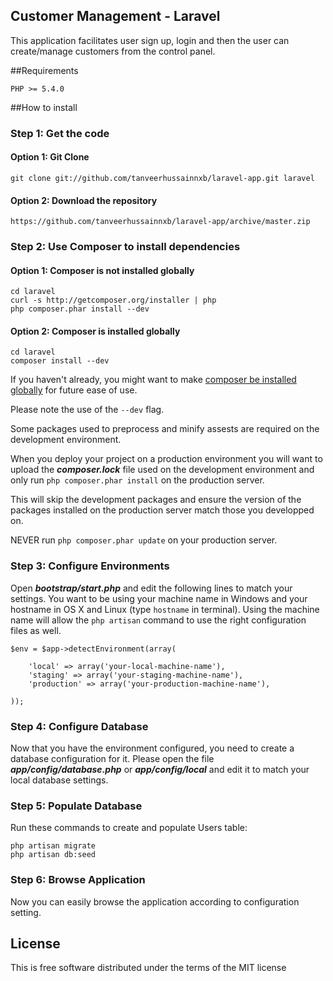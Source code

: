 ## Customer Management - Laravel


This application facilitates user sign up, login and then the user can create/manage customers from the control panel.


##Requirements

	PHP >= 5.4.0

##How to install
### Step 1: Get the code
#### Option 1: Git Clone

	git clone git://github.com/tanveerhussainnxb/laravel-app.git laravel

#### Option 2: Download the repository

    https://github.com/tanveerhussainnxb/laravel-app/archive/master.zip

### Step 2: Use Composer to install dependencies
#### Option 1: Composer is not installed globally

    cd laravel
	curl -s http://getcomposer.org/installer | php
	php composer.phar install --dev
#### Option 2: Composer is installed globally

    cd laravel
	composer install --dev

If you haven't already, you might want to make [composer be installed globally](http://andrewelkins.com/programming/php/setting-up-composer-globally-for-laravel-4/) for future ease of use.

Please note the use of the `--dev` flag.

Some packages used to preprocess and minify assests are required on the development environment.

When you deploy your project on a production environment you will want to upload the ***composer.lock*** file used on the development environment and only run `php composer.phar install` on the production server.

This will skip the development packages and ensure the version of the packages installed on the production server match those you developped on.

NEVER run `php composer.phar update` on your production server.

### Step 3: Configure Environments

Open ***bootstrap/start.php*** and edit the following lines to match your settings. You want to be using your machine name in Windows and your hostname in OS X and Linux (type `hostname` in terminal). Using the machine name will allow the `php artisan` command to use the right configuration files as well.

    $env = $app->detectEnvironment(array(

        'local' => array('your-local-machine-name'),
        'staging' => array('your-staging-machine-name'),
        'production' => array('your-production-machine-name'),

    ));
	
### Step 4: Configure Database

Now that you have the environment configured, you need to create a database configuration for it. Please open the file ***app/config/database.php*** or ***app/config/local*** and edit it to match your local database settings.	

### Step 5: Populate Database
Run these commands to create and populate Users table:

	php artisan migrate
	php artisan db:seed
	
### Step 6: Browse Application
Now you can easily browse the application according to configuration setting.

## License

This is free software distributed under the terms of the MIT license

